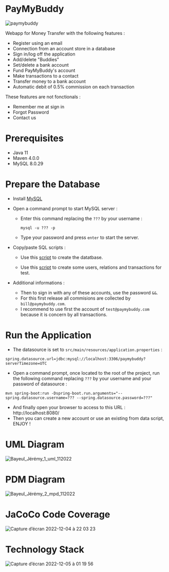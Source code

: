 # PayMyBuddy
![paymybuddy](https://user-images.githubusercontent.com/95872501/205520112-13ed398c-f270-41b4-85c9-ab1e790231b9.png)

Webapp for Money Transfer with the following features :
- Register using an email
- Connection from an account store in a database
- Sign in/log off the application
- Add/delete "Buddies"
- Set/delete a bank account
- Fund PayMyBuddy's account
- Make transactions to a contact
- Transfer money to a bank account
- Automatic debit of 0.5% commission on each transaction

These features are not fonctionals :
- Remember me at sign in
- Forgot Password
- Contact us

# Prerequisites
- Java 11
- Maven 4.0.0
- MySQL 8.0.29

# Prepare the Database

- Install [MySQL](https://dev.mysql.com/downloads/mysql/)

- Open a command prompt to start MySQL server :
  - Enter this command replacing the `???` by your username : 
    ```
    mysql -u ??? -p
    ```
  - Type your password and press `enter` to start the server.
  
- Copy/paste SQL scripts :

  - Use this [script](https://github.com/HashTucE/PayMyBuddy/blob/main/src/main/resources/database/Schema.sql) to create the datatbase.

  - Use this [script](https://github.com/HashTucE/PayMyBuddy/blob/main/src/main/resources/database/Data.sql) to create some users, relations and transactions for test.

- Additional informations :
  - Then to sign in with any of these accounts, use the password `&&`.
  - For this first release all commisions are collected by `bill@paymybuddy.com`.
  - I recommend to use first the account of `test@paymybuddy.com` because it is concern by all transactions.

# Run the Application

- The datasource is set to `src/main/resources/application.properties` : 
```
spring.datasource.url=jdbc:mysql://localhost:3306/paymybuddy?serverTimezone=UTC
```

- Open a command prompt, once located to the root of the project, run the following command replacing `???` by your username and your password of datasource : 
```
mvn spring-boot:run -Dspring-boot.run.arguments="--spring.datasource.username=??? --spring.datasource.password=???"
```
- And finally open your browser to access to this URL : http://localhost:8080/
- Then you can create a new account or use an existing from data script, ENJOY !

# UML Diagram
![Bayeul_Jérémy_1_uml_112022](https://user-images.githubusercontent.com/95872501/205518856-93160098-b087-46ea-92e5-0cf84c86704a.png)

# PDM Diagram
![Bayeul_Jérémy_2_mpd_112022](https://user-images.githubusercontent.com/95872501/205518862-2a903df8-d391-41a0-80ef-f213cdd26a70.png)

# JaCoCo Code Coverage
![Capture d’écran 2022-12-04 à 22 03 23](https://user-images.githubusercontent.com/95872501/205518878-9e83a3ed-3eb0-497f-84fb-25448d5f70a5.png)

# Technology Stack
![Capture d’écran 2022-12-05 à 01 19 56](https://user-images.githubusercontent.com/95872501/205524881-6a809029-414e-4a1f-b339-15154421f01a.png)







